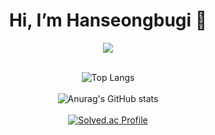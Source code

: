 <div align="center">
 <h1 color="black">Hi, I’m Hanseongbugi 👋 </h1>
<a href="https://hits.seeyoufarm.com"><img src="https://hits.seeyoufarm.com/api/count/incr/badge.svg?url=https%3A%2F%2Fgithub.com%2Fhanseongbugi%2Fhit-counter&count_bg=%239A97EB&title_bg=%23787878&icon=&icon_color=%23E7E7E7&title=hits&edge_flat=false"/></a>
<br><br>

![Top Langs](https://github-readme-stats.vercel.app/api/top-langs/?username=hanseongbugi&layout=donut)
<br><br>
![Anurag's GitHub stats](https://github-readme-stats.vercel.app/api?username=hanseongbugi&show_icons=true)
<br><br>
[![Solved.ac Profile](http://mazassumnida.wtf/api/v2/generate_badge?boj=hanseongbugi)](https://solved.ac/hanseongbugi/)
</div>
